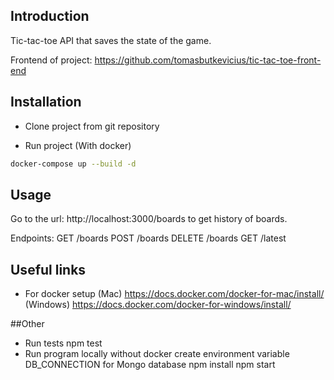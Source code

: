 ## Introduction

Tic-tac-toe API that saves the state of the game.

Frontend of project: https://github.com/tomasbutkevicius/tic-tac-toe-front-end

## Installation

- Clone project from git repository

- Run project (With docker)
```bash
docker-compose up --build -d
```

## Usage

Go to the url: http://localhost:3000/boards to get history of boards.

Endpoints:
  GET    /boards
  POST   /boards
  DELETE /boards
  GET    /latest

## Useful links 
- For docker setup 
  (Mac)     https://docs.docker.com/docker-for-mac/install/
  (Windows) https://docs.docker.com/docker-for-windows/install/
  
##Other
- Run tests
           npm test
- Run program locally without docker
           create environment variable DB_CONNECTION for Mongo database
           npm install
           npm start
